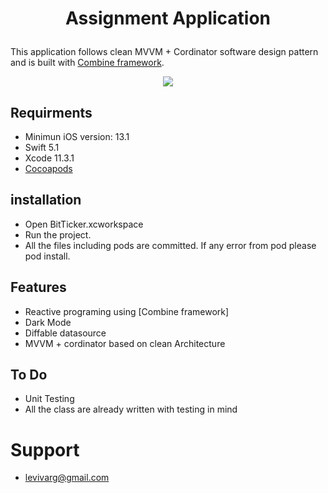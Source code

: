 # <p align="center">Assignment Application</p>

This application follows clean MVVM + Cordinator software design pattern and is built with [Combine framework](https://developer.apple.com/documentation/combine/).

<p align="center">
  <img src="screenshots/demo.gif">
</p>

## Requirments
- Minimun iOS version: 13.1
- Swift 5.1
- Xcode 11.3.1
- [Cocoapods](https://cocoapods.org)

## installation
- Open BitTicker.xcworkspace
- Run the project.
- All the files including pods are committed. If any error from pod please pod install.

## Features

- Reactive programing using [Combine framework]
- Dark Mode 
- Diffable datasource
- MVVM + cordinator based on clean Architecture

## To Do

- Unit Testing
- All the class are already written with testing in mind

# Support
- levivarg@gmail.com
